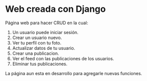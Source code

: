 # Web creada con Django

Página web para hacer CRUD en la cual:

1. Un usuario puede iniciar sesión.
2. Crear un usuario nuevo.
3. Ver tu perfil con tu foto.
4. Actualizar datos de tu usuario.
5. Crear una publicacion.
6. Ver el feed con las publicaciones de los usuarios.
7. Eliminar tus publicaciones.


La página aun esta en desarrollo para agregarle nuevas funciones.